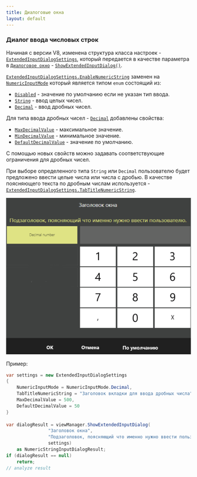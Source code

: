 ```yaml
---
title: Диалоговые окна
layout: default
---
```

### Диалог ввода числовых строк
Начиная с версии V8, изменена структура класса настроек - [`ExtendedInputDialogSettings`](https://iiko.github.io/front.api.sdk/v8/html/T_Resto_Front_Api_UI_ExtendedInputDialogSettings.htm), который передается в качестве параметра в [`Диалоговое окно`](https://kmamedkulyev.github.io/front.api.doc/v6/ru/ViewManager.html) - [`ShowExtendedInputDialog()`](https://iiko.github.io/front.api.sdk/v8/html/M_Resto_Front_Api_UI_IViewManager_ShowExtendedInputDialog.htm).

[`ExtendedInputDialogSettings.EnableNumericString`](https://iiko.github.io/front.api.sdk/v7/html/P_Resto_Front_Api_UI_ExtendedInputDialogSettings_EnableNumericString.htm) заменен на [`NumericInputMode`](https://iiko.github.io/front.api.sdk/v8/html/T_Resto_Front_Api_UI_NumericInputMode.htm) который является типом `enum` состоящий из:
- [`Disabled`](https://iiko.github.io/front.api.sdk/v8/html/T_Resto_Front_Api_UI_NumericInputMode.htm) - значение по умолчанию если не указан тип ввода.
- [`String`](https://iiko.github.io/front.api.sdk/v8/html/T_Resto_Front_Api_UI_NumericInputMode.htm) - ввод целых чисел.
- [`Decimal`](https://iiko.github.io/front.api.sdk/v8/html/T_Resto_Front_Api_UI_NumericInputMode.htm) - ввод дробных чисел.
 
Для типа ввода дробных чисел - [`Decimal`](https://iiko.github.io/front.api.sdk/v8/html/T_Resto_Front_Api_UI_NumericInputMode.htm) добавлены свойства:
- [`MaxDecimalValue`](https://iiko.github.io/front.api.sdk/v8/html/P_Resto_Front_Api_UI_ExtendedInputDialogSettings_MaxDecimalValue.htm) - максимальное значение.
- [`MinDecimalValue`](https://iiko.github.io/front.api.sdk/v8/html/P_Resto_Front_Api_UI_ExtendedInputDialogSettings_MinDecimalValue.htm) - минимальное значение.
- [`DefaultDecimalValue`](https://iiko.github.io/front.api.sdk/v8/html/P_Resto_Front_Api_UI_ExtendedInputDialogSettings_DefaultDecimalValue.htm) - значение по умолчанию.

С помощью новых свойств можно задавать соответствующие ограничения для дробных чисел. 

При выборе определенного типа `String` или `Decimal` пользователю будет предложено ввести целые числа или числа с дробью. 
В качестве поясняющего текста по дробным числам используется - [`ExtendedInputDialogSettings.TabTitleNumericString`](https://iiko.github.io/front.api.sdk/v8/html/P_Resto_Front_Api_UI_ExtendedInputDialogSettings_TabTitleNumericString.htm).

![ext_number](../../img/viewmanager/ext_decimal.png)

Пример:
```cs
var settings = new ExtendedInputDialogSettings
{
    NumericInputMode = NumericInputMode.Decimal,
    TabTitleNumericString = "Заголовок вкладки для ввода дробных числа",
    MaxDecimalValue = 500,
    DefaultDecimalValue = 50
}

var dialogResult = viewManager.ShowExtendedInputDialog(
                "Заголовок окна", 
                "Подзаголовок, поясняющий что именно нужно ввести пользователю.",
                settings) 
    as NumericStringInputDialogResult;
if (dialogResult == null)
    return;
// analyze result
```